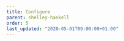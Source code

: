 ```yaml
---
title: Configure
parent: shelley-haskell
order: 5
last_updated: "2020-05-01T09:00:00+01:00"
---
```

